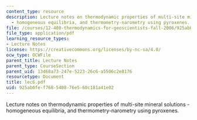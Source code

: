 ```yaml
---
content_type: resource
description: Lecture notes on thermodynamic properties of multi-site mineral solutions
  - homogeneous equilibria, and thermometry-narometry using pyroxenes.
file: /courses/12-480-thermodynamics-for-geoscientists-fall-2006/925ab0fef768540876e560c181a41e02_lec6.pdf
file_type: application/pdf
learning_resource_types:
- Lecture Notes
license: https://creativecommons.org/licenses/by-nc-sa/4.0/
ocw_type: OCWFile
parent_title: Lecture Notes
parent_type: CourseSection
parent_uid: 13d68a73-247e-5223-26c6-a5506c2e8176
resourcetype: Document
title: lec6.pdf
uid: 925ab0fe-f768-5408-76e5-60c181a41e02
---
```

Lecture notes on thermodynamic properties of multi-site mineral solutions - homogeneous equilibria, and thermometry-narometry using pyroxenes.